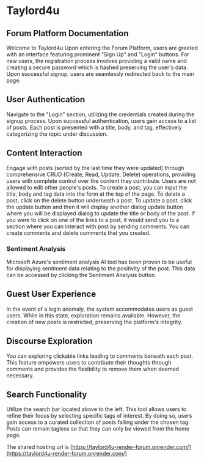 # Taylord4u

## Forum Platform Documentation

Welcome to Taylord4u
Upon entering the Forum Platform, users are greeted with an interface featuring prominent "Sign Up" and "Login" buttons. For new users, the registration process involves providing a valid name and creating a secure password which is hashed preserving the user's data. Upon successful signup, users are seamlessly redirected back to the main page.

## User Authentication

Navigate to the "Login" section, utilizing the credentials created during the signup process. Upon successful authentication, users gain access to a list of posts. Each post is presented with a title, body, and tag, effectively categorizing the topic under discussion.

## Content Interaction

Engage with posts (sorted by the last time they were updated) through comprehensive CRUD (Create, Read, Update, Delete) operations, providing users with complete control over the content they contribute. Users are not allowed to edit other people's posts. To create a post, you can input the title, body and tag data into the form at the top of the page. To delete a post, click on the delete button underneath a post. To update a post, click the update button and then it will display another dialog update button where you will be displayed dialog to update the title or body of the post.
If you were to click on one of the links to a post, it would send you to a section where you can interact with post by sending comments. You can create comments and delete comments that you created.

### Sentiment Analysis

Microsoft Azure's sentiment analysis AI tool has been proven to be useful for displaying sentiment data relating to the positivity of the post. This data can be accessed by clicking the Sentiment Analysis button.

## Guest User Experience

In the event of a login anomaly, the system accommodates users as guest users. While in this state, exploration remains available. However, the creation of new posts is restricted, preserving the platform's integrity.

## Discourse Exploration

You can exploring clickable links leading to comments beneath each post. This feature empowers users to contribute their thoughts through comments and provides the flexibility to remove them when deemed necessary.

## Search Functionality

Utilize the search bar located above to the left. This tool allows users to refine their focus by selecting specific tags of interest. By doing so, users gain access to a curated collection of posts falling under the chosen tag. Posts can remain tagless so that they can only be viewed from the home page.

The shared hosting url is [https://taylord4u-render-forum.onrender.com/](https://taylord4u-render-forum.onrender.com/)
